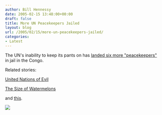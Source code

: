 ```yaml
---
author: Bill Hennessy
date: 2005-02-15 13:48:00+00:00
draft: false
title: More UN Peacekeepers Jailed
layout: blog
url: /2005/02/15/more-un-peacekeepers-jailed/
categories:
- Latest
---
```


The UN's inability to keep its pants on has [landed six more "peacekeepers" ](https://www.cbsnews.com/stories/2005/02/15/world/main674173.shtml)in jail in the Congo.




Related stories:




[United Nations of Evil](https://blog.billhennessy.com/blogs/hennessys_view/archive/2005/02/11/1046.aspx)




[The Size of Watermelons](https://blog.billhennessy.com/blogs/hennessys_view/archive/2004/12/12/863.aspx)




and [this](https://blog.billhennessy.com/blogs/hennessys_view/archive/2005/02/13/1057.aspx).

![](https://blog.billhennessy.com/aggbug.aspx?PostID=1070)

